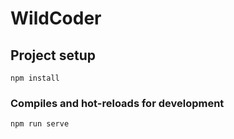 # WildCoder

## Project setup
```
npm install
```
### Compiles and hot-reloads for development
```
npm run serve